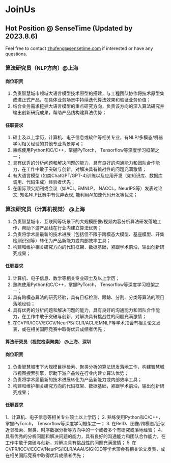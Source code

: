 # JoinUs

## Hot Position @ SenseTime (Updated by 2023.8.6)
Feel free to contact zhufeng@sensetime.com if interested or have any questions.

### 算法研究员（NLP方向）@上海
#### 岗位职责
1. 负责智慧城市领域大语言模型技术原型的搭建，与工程团队协作将技术原型集成进正式产品，在具体业务场景中持续迭代算法效果和验证业务价值；
2. 结合业务需求挖掘大语言模型的重点研究方向，负责该方向的深入算法研究并输出创新研究成果，帮助产品线构建算法优势；
#### 任职要求
1. 硕士及以上学历，计算机、电子信息或软件等相关专业，有NLP/多模态/机器学习相关经验的其他专业背景亦可；
2. 熟练使用Python和C/C++，掌握PyTorch， Tensorflow等深度学习框架之一；
3. 具有优秀的分析问题和解决问题的能力，具有良好的沟通能力和团队合作能力，在工作中敢于突破与创新，对解决具有挑战性的问题充满激情；
4. 有大语言模型 (如类ChatGPT/GPT-4)训练以及应用开发（如知识库、数据库调用、代码生成）经验者优先；
5. 在国际顶尖期刊或会议（如ACL, EMNLP， NACCL，NeurIPS等）发表过论文, 知名NLP比赛中有优异表现, 能利用AI加速代码开发等优先；

### 算法研究员（计算机视觉） @上海
1. 负责智慧城市、互联网等场景下的大规模图像/视频内容分析算法研发落地工作，帮助下游产品线在行业内建立算法优势；
2. 负责将学术届最新的技术进展（包括但不限于跨模态大模型、基座模型、开集检测识别等）转化为产品新能力或内部效率工具；
3. 构建和维护相关研究方向的代码框架、数据基础，紧跟学术前沿，输出创新研究成果；
#### 任职要求
1. 计算机、电子信息、数学等相关专业硕士及以上学历；
2. 熟练使用Python和C/C++，掌握PyTorch， Tensorflow等深度学习框架之一；
3. 具有跨模态算法的研究经验，具有目标检测、跟踪、分割、分类等算法的项目落地经验；
4. 具有优秀的分析问题和解决问题的能力，具有良好的沟通能力和团队合作能力，在工作中敢于突破与创新，对解决具有挑战性的问题充满激情；
5. 在CVPR/ICCV/ECCV/NeurPS/ICLR/ACL/EMNLP等学术顶会有相关论文发表，或在相关国际竞赛中取得优异成绩者优先；

#### 算法研究员（视觉检索聚类） @上海、深圳
#### 岗位职责
1. 负责智慧城市下大规模目标检索、聚类分析的算法研发落地工作，构建智慧城市视图搜索引擎，帮助下游产品线在行业内建立算法优势；
2. 负责将学术届最新的技术进展转化为产品新能力或内部效率工具；
3. 构建和维护相关研究方向的代码框架、数据基础，紧跟学术前沿，输出创新研究成果；
#### 任职要求
1、计算机、电子信息等相关专业硕士以上学历； 
2. 熟练使用Python和C/C++，掌握PyTorch， Tensorflow等深度学习框架之一；
3. 在ReID、图像/跨模态/近似近邻检索、聚类、时序数据分析等方向中的一个或者多个有研究或落地经验；
4、具有优秀的分析问题和解决问题的能力，具有良好的沟通能力和团队合作能力，在工作中敢于突破与创新，对解决具有挑战性的问题充满激情； 
5. 在CVPR/ICCV/ECCV/NeurPS/ICLR/AAAI/SIGKDD等学术顶会有相关论文发表，或在相关国际竞赛中取得优异成绩者优先；
